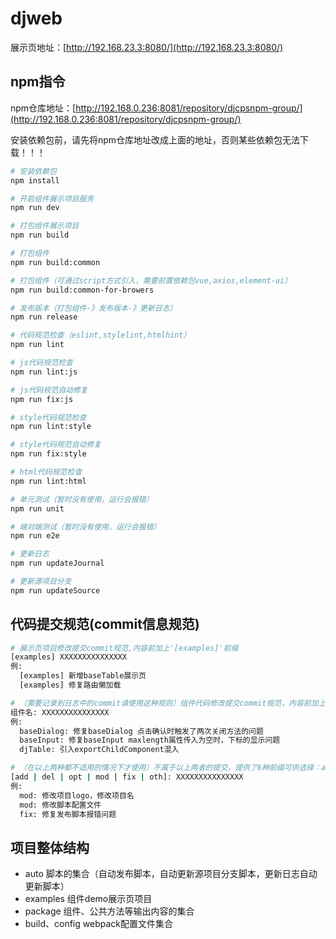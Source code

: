 # djweb
展示页地址：[http://192.168.23.3:8080/](http://192.168.23.3:8080/)
## npm指令
npm仓库地址：[http://192.168.0.236:8081/repository/djcpsnpm-group/](http://192.168.0.236:8081/repository/djcpsnpm-group/) 

安装依赖包前，请先将npm仓库地址改成上面的地址，否则某些依赖包无法下载！！！
``` bash
# 安装依赖包
npm install

# 开启组件展示项目服务
npm run dev

# 打包组件展示项目
npm run build

# 打包组件
npm run build:common

# 打包组件（可通过script方式引入，需要前置依赖包vue,axios,element-ui）
npm run build:common-for-browers

# 发布版本（打包组件-》发布版本-》更新日志）
npm run release

# 代码规范检查（eslint,stylelint,htmlhint）
npm run lint

# js代码规范检查
npm run lint:js

# js代码规范自动修复
npm run fix:js

# style代码规范检查
npm run lint:style

# style代码规范自动修复
npm run fix:style

# html代码规范检查
npm run lint:html

# 单元测试（暂时没有使用，运行会报错）
npm run unit

# 端对端测试（暂时没有使用，运行会报错）
npm run e2e

# 更新日志
npm run updateJournal

# 更新源项目分支
npm run updateSource
```

## 代码提交规范(commit信息规范)
```bash
# 展示页项目修改提交commit规范,内容前加上'[examples]'前缀
[examples] XXXXXXXXXXXXXXX
例:
  [examples] 新增baseTable展示页
  [examples] 修复路由懒加载

# （需要记录到日志中的commit请使用这种规则）组件代码修改提交commit规范，内容前加上'组件名+: '前缀(注：这种类型的commit会在调用更新日志脚本时自动写入日志中)
组件名: XXXXXXXXXXXXXXX
例:
  baseDialog: 修复baseDialog 点击确认时触发了两次关闭方法的问题
  baseInput: 修复baseInput maxlength属性传入为空时，下标的显示问题
  djTable: 引入exportChildComponent混入

# （在以上两种都不适用的情况下才使用）不属于以上两者的提交，提供了6种前缀可供选择：add(添加代码或功能)，mod(修改代码或功能)，opt(优化代码或功能)，del(删除代码或功能)，fix(修复bug)，oth(其他)
[add | del | opt | mod | fix | oth]: XXXXXXXXXXXXXXX
例:
  mod: 修改项目logo，修改项目名
  mod: 修改脚本配置文件
  fix: 修复发布脚本报错问题
```

## 项目整体结构
- auto 脚本的集合（自动发布脚本，自动更新源项目分支脚本，更新日志自动更新脚本）
- examples 组件demo展示页项目
- package 组件、公共方法等输出内容的集合
- build、config webpack配置文件集合
